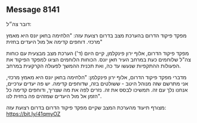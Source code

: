## Message 8141

דובר צה״ל:

מפקד פיקוד הדרום בהערכת מצב בדרום רצועת עזה: "הלחימה בחאן יונס היא מאמץ מרכזי. דוחפים קדימה אל מול היעדים בחזית"

מפקד פיקוד הדרום, אלוף ירון פינקלמן, קיים היום (ד') הערכת מצב מבצעית עם כוחות צה"ל שלוחמים כעת במרחב העיר חאן יונס. הכוחות הלוחמים הציגו למפקד הפיקוד את הפעולות ההתקפיות שנעשו עד כה, ואת תכנית ההמשך לפעולה הקרקעית במרחב. 

מדברי מפקד פיקוד הדרום, אלוף ירון פינקלמן: "הלחימה בחאן יונס היא מאמץ מרכזי, אני מתרשם שזה מנוהל היטב - ששולטים בזה, שדוחפים קדימה. יש פה יעדים ערכיים, אנחנו נלך עם זה. תמשיכו לבסס את זה. נזרים לפה את מה שצריך, ודוחפים קדימה כל הזמן אל מול היעדים שמזהים פה בחזית לנו". 

מצורף תיעוד מהערכת המצב שקיים מפקד פיקוד הדרום בדרום רצועת עזה: https://bit.ly/41qmyOZ

